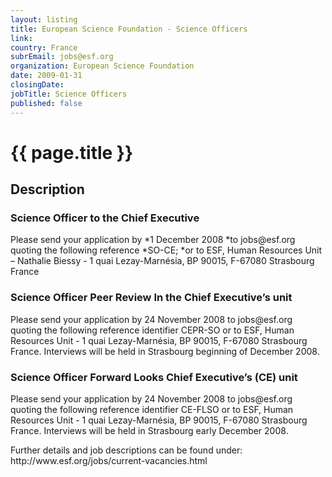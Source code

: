 ```yaml
---
layout: listing
title: European Science Foundation - Science Officers
link:
country: France
subrEmail: jobs@esf.org
organization: European Science Foundation 
date: 2009-01-31
closingDate: 
jobTitle: Science Officers
published: false
---
```



# {{ page.title }}

## Description






<h3>Science Officer to the Chief Executive</h3>

<p>Please send your application by *1 December 2008 *to jobs@esf.org
quoting the following reference *SO-CE; *or to ESF, Human Resources
Unit – Nathalie Biessy - 1 quai Lezay-Marnésia, BP 90015, F-67080
Strasbourg France
</p>


<h3>Science Officer Peer Review In the Chief Executive’s unit </h3>

<p>Please send your application by 24 November 2008 to jobs@esf.org
quoting the following reference identifier CEPR-SO or to ESF, Human
Resources Unit - 1 quai Lezay-Marnésia, BP 90015, F-67080 Strasbourg
France. Interviews will be held in Strasbourg beginning of December 2008.
</p>

<h3>Science Officer Forward Looks Chief Executive’s (CE) unit</h3>

<p>Please send your application by 24 November 2008 to jobs@esf.org
quoting the following reference identifier CE-FLSO or to ESF, Human
Resources Unit - 1 quai Lezay-Marnésia, BP 90015, F-67080 Strasbourg
France. Interviews will be held in Strasbourg early December 2008.
</p>

<p>Further details and job descriptions can be found under:
http://www.esf.org/jobs/current-vacancies.html
</p>
